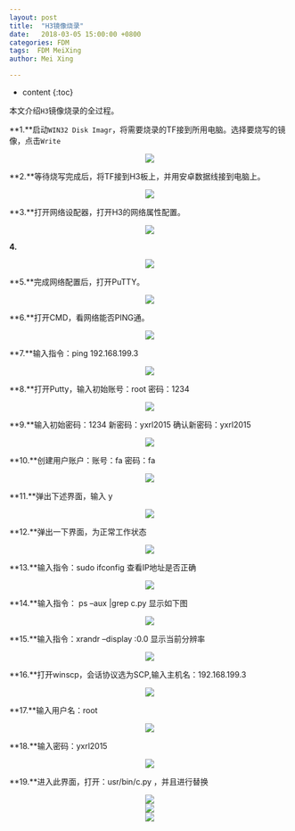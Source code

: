 ```yaml
---
layout: post
title:  "H3镜像烧录"
date:   2018-03-05 15:00:00 +0800
categories: FDM 
tags:  FDM MeiXing
author: Mei Xing

---
```


* content
{:toc}

本文介绍`H3`镜像烧录的全过程。



**1.**启动`WIN32 Disk Imagr`，将需要烧录的TF接到所用电脑。选择要烧写的镜像，点击`Write`

<div align="center">
<img src="{{site.baseurl}}/images/h3-1.png" ></div>


**2.**等待烧写完成后，将TF接到H3板上，并用安卓数据线接到电脑上。

<div align="center">
<img src="{{site.baseurl}}/images/h3-2.png" ></div>


**3.**打开网络设配器，打开H3的网络属性配置。

<div align="center">
<img src="{{site.baseurl}}/images/h3-3.png" ></div>

**4.**

<div align="center">
<img src="{{site.baseurl}}/images/h3-4.png" ></div>

**5.**完成网络配置后，打开PuTTY。

<div align="center">
<img src="{{site.baseurl}}/images/h3-5.png" ></div>

**6.**打开CMD，看网络能否PING通。

<div align="center">
<img src="{{site.baseurl}}/images/h3-6.png" ></div>


**7.**输入指令：ping 192.168.199.3

<div align="center">
<img src="{{site.baseurl}}/images/h3-7.png" ></div>


**8.**打开Putty，输入初始账号：root     密码：1234

<div align="center">
<img src="{{site.baseurl}}/images/h3-8.png" ></div>

**9.**输入初始密码：1234    新密码：yxrl2015  确认新密码：yxrl2015

<div align="center">
<img src="{{site.baseurl}}/images/h3-9.png" ></div>


**10.**创建用户账户：账号：fa  密码：fa

<div align="center">
<img src="{{site.baseurl}}/images/h3-10.png" ></div>

**11.**弹出下述界面，输入 y

<div align="center">
<img src="{{site.baseurl}}/images/h3-11.png" ></div>

**12.**弹出一下界面，为正常工作状态

<div align="center">
<img src="{{site.baseurl}}/images/h3-12.png" ></div>

**13.**输入指令：sudo ifconfig  查看IP地址是否正确

<div align="center">
<img src="{{site.baseurl}}/images/h3-13.png" ></div>

**14.**输入指令： ps –aux |grep c.py 显示如下图

<div align="center">
<img src="{{site.baseurl}}/images/h3-14.png" ></div>

**15.**输入指令：xrandr –display :0.0  显示当前分辨率

<div align="center">
<img src="{{site.baseurl}}/images/h3-15.png" ></div>

**16.**打开winscp，会话协议选为SCP,输入主机名：192.168.199.3

<div align="center">
<img src="{{site.baseurl}}/images/h3-16.png" ></div>

**17.**输入用户名：root

<div align="center">
<img src="{{site.baseurl}}/images/h3-17.png" ></div>

**18.**输入密码：yxrl2015

<div align="center">
<img src="{{site.baseurl}}/images/h3-18.png" ></div>

**19.**进入此界面，打开：usr/bin/c.py ，并且进行替换

<div align="center">
<img src="{{site.baseurl}}/images/h3-19.png" ></div>


<div align="center">
<img src="{{site.baseurl}}/images/h3-20.png" ></div>



<div align="center">
<img src="{{site.baseurl}}/images/h3-21.png" ></div>

















